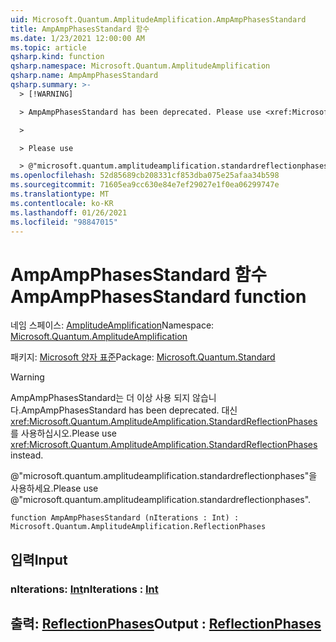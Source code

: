 ```yaml
---
uid: Microsoft.Quantum.AmplitudeAmplification.AmpAmpPhasesStandard
title: AmpAmpPhasesStandard 함수
ms.date: 1/23/2021 12:00:00 AM
ms.topic: article
qsharp.kind: function
qsharp.namespace: Microsoft.Quantum.AmplitudeAmplification
qsharp.name: AmpAmpPhasesStandard
qsharp.summary: >-
  > [!WARNING]

  > AmpAmpPhasesStandard has been deprecated. Please use <xref:Microsoft.Quantum.AmplitudeAmplification.StandardReflectionPhases> instead.

  >

  > Please use

  > @"microsoft.quantum.amplitudeamplification.standardreflectionphases".
ms.openlocfilehash: 52d85689cb208331cf853dba075e25afaa34b598
ms.sourcegitcommit: 71605ea9cc630e84e7ef29027e1f0ea06299747e
ms.translationtype: MT
ms.contentlocale: ko-KR
ms.lasthandoff: 01/26/2021
ms.locfileid: "98847015"
---
```

# <a name="ampampphasesstandard-function"></a><span data-ttu-id="fab4a-102">AmpAmpPhasesStandard 함수</span><span class="sxs-lookup"><span data-stu-id="fab4a-102">AmpAmpPhasesStandard function</span></span>

<span data-ttu-id="fab4a-103">네임 스페이스: [AmplitudeAmplification](xref:Microsoft.Quantum.AmplitudeAmplification)</span><span class="sxs-lookup"><span data-stu-id="fab4a-103">Namespace: [Microsoft.Quantum.AmplitudeAmplification](xref:Microsoft.Quantum.AmplitudeAmplification)</span></span>

<span data-ttu-id="fab4a-104">패키지: [Microsoft 양자 표준](https://nuget.org/packages/Microsoft.Quantum.Standard)</span><span class="sxs-lookup"><span data-stu-id="fab4a-104">Package: [Microsoft.Quantum.Standard](https://nuget.org/packages/Microsoft.Quantum.Standard)</span></span>


> [!WARNING]
> <span data-ttu-id="fab4a-105">AmpAmpPhasesStandard는 더 이상 사용 되지 않습니다.</span><span class="sxs-lookup"><span data-stu-id="fab4a-105">AmpAmpPhasesStandard has been deprecated.</span></span> <span data-ttu-id="fab4a-106">대신 <xref:Microsoft.Quantum.AmplitudeAmplification.StandardReflectionPhases>를 사용하십시오.</span><span class="sxs-lookup"><span data-stu-id="fab4a-106">Please use <xref:Microsoft.Quantum.AmplitudeAmplification.StandardReflectionPhases> instead.</span></span>
>
> <span data-ttu-id="fab4a-107">@"microsoft.quantum.amplitudeamplification.standardreflectionphases"을 사용하세요.</span><span class="sxs-lookup"><span data-stu-id="fab4a-107">Please use @"microsoft.quantum.amplitudeamplification.standardreflectionphases".</span></span>



```qsharp
function AmpAmpPhasesStandard (nIterations : Int) : Microsoft.Quantum.AmplitudeAmplification.ReflectionPhases
```


## <a name="input"></a><span data-ttu-id="fab4a-108">입력</span><span class="sxs-lookup"><span data-stu-id="fab4a-108">Input</span></span>

### <a name="niterations--int"></a><span data-ttu-id="fab4a-109">nIterations: [Int](xref:microsoft.quantum.lang-ref.int)</span><span class="sxs-lookup"><span data-stu-id="fab4a-109">nIterations : [Int](xref:microsoft.quantum.lang-ref.int)</span></span>





## <a name="output--reflectionphases"></a><span data-ttu-id="fab4a-110">출력: [ReflectionPhases](xref:Microsoft.Quantum.AmplitudeAmplification.ReflectionPhases)</span><span class="sxs-lookup"><span data-stu-id="fab4a-110">Output : [ReflectionPhases](xref:Microsoft.Quantum.AmplitudeAmplification.ReflectionPhases)</span></span>

